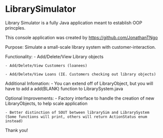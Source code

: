 # LibrarySimulator

Library Simulator is a fully Java application meant to establish OOP princples.

This console application was created by https://github.com/JonathanTNgo

Purpose: Simulate a small-scale library system with customer-interaction.

Functionality: 
    - Add/Delete/View Library objects
	
    - Add/Delete/View Customers (loanees)
	
    - Add/Delete/View Loans (IE. Customers checking out library objects)

Additional Infomation:
    - You can extend off of LibraryObject, but you will have to add a add(BLANK) function to LibrarySystem.java

Optional Improvements:
    - Factory interface to handle the creation of new LibraryObjects, to help scale application
	
    - Better distinction of SOUT between librarySim and LibrarySystem (Some functions will print, others will return ActionStatus enum instead)


Thank you!

